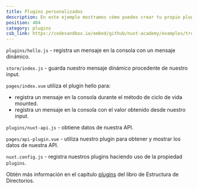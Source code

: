 ```yaml
---
title: Plugins personalizados
description: En este ejemplo mostramos cómo puedes crear tu propio plugin
position: 404
category: plugins
csb_link: https://codesandbox.io/embed/github/nuxt-academy/examples/tree/master/plugins/custom-plugins?fontsize=14&hidenavigation=1&module=%2Fplugins%2Fnuxt-api.js&theme=dark&view=editor
---
```


<example-intro></example-intro>

`plugins/hello.js` - registra un mensaje en la consola con un mensaje dinámico.

`store/index.js` - guarda nuestro mensaje dinámico procedente de nuestro input.

`pages/index.vue` utiliza el plugin hello para:

- registra un mensaje en la consola durante el método de ciclo de vida mounted.
- registra un mensaje en la consola con el valor obtenido desde nuestro input.

`plugins/nuxt-api.js` - obtiene datos de nuestra API.

`pages/api-plugin.vue` - utiliza nuestro plugin para obtener y mostrar los datos de nuestra API.

`nuxt.config.js` - registra nuestros plugins haciendo uso de la propiedad `plugins`.

<base-alert type="next">

Obtén más información en el capítulo [plugins](/docs/2.x/directory-structure/plugins#inject-in-root--context) del libro de Estructura de Directorios.

</base-alert>

<code-sandbox :src="csb_link"></code-sandbox>

